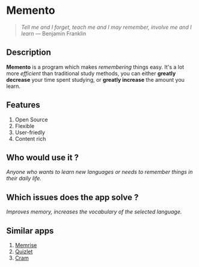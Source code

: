 # Memento
>*Tell me and I forget, teach me and I may remember,
>involve me and I learn* — Benjamin Franklin

## Description
**Memento** is a program which makes *remembering* things easy. It's a lot more *efficient* than traditional study methods, you can either **greatly decrease** your time spent studying, or **greatly increase** the amount you learn.

## Features
1. Open Source
2. Flexible
3. User-friedly
4. Content rich

## Who would use it ?
*Anyone who wants to learn new languages or needs to remember things in their daily life.*

## Which issues does the app solve ?
*Improves memory, increases the vocabulary of the selected language.*
## Similar apps
1. [Memrise](https://www.memrise.com/)
2. [Quizlet](https://quizlet.com/en-gb)
3. [Cram](https://www.cram.com/)
